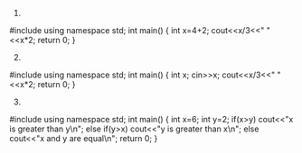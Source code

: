 1.
#include<iostream>
using namespace std;
int main()
{
int x=4+2;
cout<<x/3<<" "<<x*2;
return 0;
}

2.
#include<iostream>
using namespace std;
int main()
{
int x;
cin>>x;
cout<<x/3<<" "<<x*2;
return 0;
}

3.
#include<iostream>
using namespace std;
int main()
{
int x=6;
int y=2;
if(x>y)
cout<<"x is greater than y\n";
else if(y>x)
cout<<"y is greater than x\n";
else
cout<<"x  and y are equal\n";
return 0;
}
